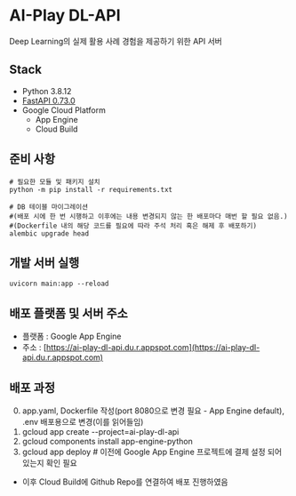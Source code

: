 # AI-Play DL-API

Deep Learning의 실제 활용 사례 경험을 제공하기 위한 API 서버

## Stack

- Python 3.8.12
- [FastAPI 0.73.0](fastapi.tiangolo.com)
- Google Cloud Platform
  - App Engine
  - Cloud Build

## 준비 사항

```
# 필요한 모듈 및 패키지 설치
python -m pip install -r requirements.txt

# DB 테이블 마이그레이션
#(배포 시에 한 번 시행하고 이후에는 내용 변경되지 않는 한 배포마다 매번 할 필요 없음.)
#(Dockerfile 내의 해당 코드를 필요에 따라 주석 처리 혹은 해제 후 배포하기)
alembic upgrade head
```

## 개발 서버 실행

```
uvicorn main:app --reload
```

## 배포 플랫폼 및 서버 주소

- 플랫폼 : Google App Engine
- 주소 : [https://ai-play-dl-api.du.r.appspot.com](https://ai-play-dl-api.du.r.appspot.com)

## 배포 과정

0. app.yaml, Dockerfile 작성(port 8080으로 변경 필요 - App Engine default), .env 배포용으로 변경(이를 읽어들임)
1. gcloud app create --project=ai-play-dl-api
2. gcloud components install app-engine-python
3. gcloud app deploy # 이전에 Google App Engine 프로젝트에 결제 설정 되어 있는지 확인 필요

- 이후 Cloud Build에 Github Repo를 연결하여 배포 진행하였음
